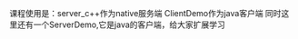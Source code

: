 课程使用是：server_c++作为native服务端
            ClientDemo作为java客户端
			同时这里还有一个ServerDemo,它是java的客户端，给大家扩展学习